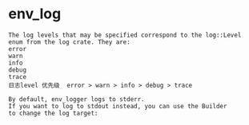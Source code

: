 # env_log
    The log levels that may be specified correspond to the log::Level 
    enum from the log crate. They are:
    error
    warn
    info
    debug
    trace
    日志level 优先级  error > warn > info > debug > trace

    By default, env_logger logs to stderr. 
    If you want to log to stdout instead, you can use the Builder 
    to change the log target:
